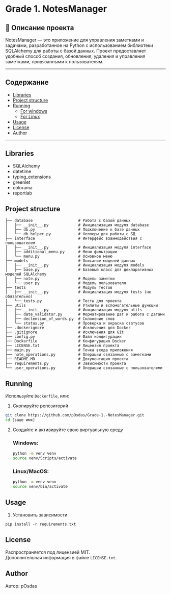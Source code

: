 # Grade 1. NotesManager
## 📖 Описание проекта 
NotesManager — это приложение для управления заметками и задачами, разработанное на Python с использованием библиотеки SQLAlchemy для работы с базой данных. Проект предоставляет удобный способ создания, обновления, удаления и управления заметками, привязанными к пользователям.

---
## Содержание
- [Libraries](#Libraries)
- [Project structure](#Project-structure)
- [Running](#Running)
  - [For windows](#Windows)
  - [For Linux](#Linux)
- [Usage](#Usage) 
- [License](#License)
- [Author](#Author)
---
## Libraries
* SQLAlchemy
* datetime
* typing_extensions
* greenlet
* colorama
* reportlab

## Project structure

```
├── database                    # Работа с базой данных
│   ├── __init__.py             # Инициализация модуля database
│   ├── db.py                   # Подключение к базе данных
│   └── db_helper.py            # Хелперы для работы с БД
├── interface                   # Интерфейс взаимодействия с пользователем
│   ├── __init__.py             # Инициализация модуля interface
│   ├── additional_menu.py      # Меню фильтрации
│   └── menu.py                 # Основное меню
├── models                      # Описание моделей данных
│   ├── __init__.py             # Инициализация модуля models
│   ├── base.py                 # Базовый класс для декларативных моделей SQLAlchemy
│   ├── note.py                 # Модель заметки
│   └── user.py                 # Модель пользователя
├── tests                       # Модуль тестов
│   ├── __init__.py             # Инициализация модуля tests (не обязательно)
│   └── tests.py                # Тесты для проекта
├── utils                       # Утилиты и вспомогательные функции
│   ├── __init__.py             # Инициализация модуля utils
│   ├── date_validator.py       # Форматирование дат и работа с датами
│   ├── declension_of_words.py  # Склонение слов
│   └── status.py               # Проверка и окраска статусов
├── .dockerignore               # Исключения для Docker
├── .gitignore                  # Исключения для Git
├── config.py                   # Файл конфигурации
├── Dockerfile                  # Конфигурация Docker
├── LICENSE.txt                 # Лицензия проекта
├── main.py                     # Точка входа приложения
├── note_operations.py          # Операции связанные с заметками
├── README.MD                   # Документация проекта
├── requirements.py             # Зависимости проекта
└── user_operations.py          # Операции связанные с пользователями
```

## Running
Используйте `Dockerfile`, или:
1. Скопируйте репозиторий
```sh
git clone https://github.com/pOsdas/Grade-1.-NotesManager.git
cd [ваше имя]
```
2. Создайте и активируйте свою виртуальную среду 
    ### Windows:
    ```sh
    python -m venv venv
    source venv/Scripts/activate
    ```
    ### Linux/MacOS:
    ```sh
    python -m venv venv
    source venv/bin/activate
    ```

## Usage

1. Установить зависимости:
```commandline
pip install -r requirements.txt
```

## License
Распространяется под лицензией MIT.\
Дополнительная информация в файле `LICENSE.txt`.

## Author
Автор: pOsdas
